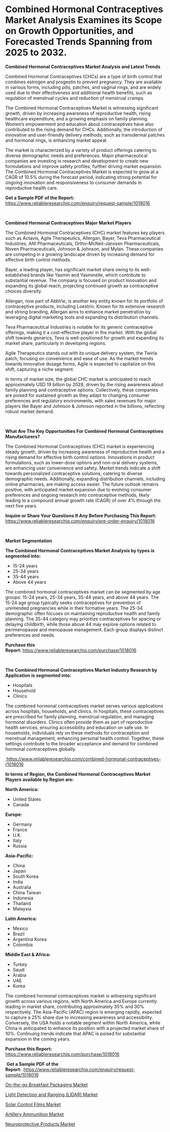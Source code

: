 <p><h1>Combined Hormonal Contraceptives Market Analysis Examines its Scope on Growth Opportunities, and Forecasted Trends Spanning from 2025 to 2032.</h1></p><p><strong>Combined Hormonal Contraceptives Market Analysis and Latest Trends</strong></p>
<p><p>Combined Hormonal Contraceptives (CHCs) are a type of birth control that combines estrogen and progestin to prevent pregnancy. They are available in various forms, including pills, patches, and vaginal rings, and are widely used due to their effectiveness and additional health benefits, such as regulation of menstrual cycles and reduction of menstrual cramps.</p><p>The Combined Hormonal Contraceptives Market is witnessing significant growth, driven by increasing awareness of reproductive health, rising healthcare expenditure, and a growing emphasis on family planning. Women’s empowerment and education about contraceptives have also contributed to the rising demand for CHCs. Additionally, the introduction of innovative and user-friendly delivery methods, such as transdermal patches and hormonal rings, is enhancing market appeal.</p><p>The market is characterized by a variety of product offerings catering to diverse demographic needs and preferences. Major pharmaceutical companies are investing in research and development to create new formulations and improve safety profiles, further driving market expansion. The Combined Hormonal Contraceptives Market is expected to grow at a CAGR of 10.5% during the forecast period, indicating strong potential for ongoing innovation and responsiveness to consumer demands in reproductive health care.</p></p>
<p><strong>Get a Sample PDF of the Report:&nbsp;</strong> <a href="https://www.reliableresearchiq.com/enquiry/request-sample/1018016?utm_campaign=1121&utm_medium=2&utm_source=Github&utm_content=ia&utm_term=21032025&utm_id=combined-hormonal-contraceptives">https://www.reliableresearchiq.com/enquiry/request-sample/1018016</a></p>
<p>&nbsp;</p>
<p><strong>Combined Hormonal Contraceptives Major Market Players</strong></p>
<p><p>The Combined Hormonal Contraceptives (CHC) market features key players such as Actavis, Agile Therapeutics, Allergan, Bayer, Teva Pharmaceutical Industries, ANI Pharmaceuticals, Ortho-McNeil-Janssen Pharmaceuticals, Noven Pharmaceuticals, Johnson & Johnson, and Mylan. These companies are competing in a growing landscape driven by increasing demand for effective birth control methods.</p><p>Bayer, a leading player, has significant market share owing to its well-established brands like Yasmin and Yasminelle, which contribute to substantial revenue. The company is focused on product innovation and expanding its global reach, projecting continued growth as contraceptive choices diversify.</p><p>Allergan, now part of AbbVie, is another key entity known for its portfolio of contraceptive products, including Loestrin. Known for its extensive research and strong branding, Allergan aims to enhance market penetration by leveraging digital marketing tools and expanding its distribution channels.</p><p>Teva Pharmaceutical Industries is notable for its generic contraceptive offerings, making it a cost-effective player in the market. With the global shift towards generics, Teva is well-positioned for growth and expanding its market share, particularly in developing regions.</p><p>Agile Therapeutics stands out with its unique delivery system, the Twirla patch, focusing on convenience and ease of use. As the market trends towards innovative dosage forms, Agile is expected to capitalize on this shift, capturing a niche segment.</p><p>In terms of market size, the global CHC market is anticipated to reach approximately USD 19 billion by 2028, driven by the rising awareness about family planning and contraceptive options. Collectively, these companies are poised for sustained growth as they adapt to changing consumer preferences and regulatory environments, with sales revenues for major players like Bayer and Johnson & Johnson reported in the billions, reflecting robust market demand.</p></p>
<p>&nbsp;</p>
<p><strong>What Are The Key Opportunities For Combined Hormonal Contraceptives Manufacturers?</strong></p>
<p><p>The Combined Hormonal Contraceptives (CHC) market is experiencing steady growth, driven by increasing awareness of reproductive health and a rising demand for effective birth control options. Innovations in product formulations, such as lower-dose options and non-oral delivery systems, are enhancing user convenience and safety. Market trends indicate a shift towards personalized contraceptive solutions, catering to diverse demographic needs. Additionally, expanding distribution channels, including online pharmacies, are making access easier. The future outlook remains positive, with anticipated market expansion due to evolving consumer preferences and ongoing research into contraceptive methods, likely leading to a compound annual growth rate (CAGR) of over 4% through the next five years.</p></p>
<p><strong>Inquire or Share Your Questions If Any Before Purchasing This Report:</strong> <a href="https://www.reliableresearchiq.com/enquiry/pre-order-enquiry/1018016?utm_campaign=1121&utm_medium=2&utm_source=Github&utm_content=ia&utm_term=21032025&utm_id=combined-hormonal-contraceptives">https://www.reliableresearchiq.com/enquiry/pre-order-enquiry/1018016</a></p>
<p>&nbsp;</p>
<p><strong>Market Segmentation</strong></p>
<p><strong>The Combined Hormonal Contraceptives Market Analysis by types is segmented into:</strong></p>
<p><ul><li>15-24 years</li><li>25-34 years</li><li>35-44 years</li><li>Above 44 years</li></ul></p>
<p><p>The combined hormonal contraceptives market can be segmented by age groups: 15-24 years, 25-34 years, 35-44 years, and above 44 years. The 15-24 age group typically seeks contraceptives for prevention of unintended pregnancies while in their formative years. The 25-34 demographic often focuses on maintaining reproductive health and family planning. The 35-44 category may prioritize contraceptives for spacing or delaying childbirth, while those above 44 may explore options related to perimenopause and menopause management. Each group displays distinct preferences and needs.</p></p>
<p><strong>Purchase this Report:&nbsp;</strong><a href="https://www.reliableresearchiq.com/purchase/1018016?utm_campaign=1121&utm_medium=2&utm_source=Github&utm_content=ia&utm_term=21032025&utm_id=combined-hormonal-contraceptives">https://www.reliableresearchiq.com/purchase/1018016</a></p>
<p>&nbsp;</p>
<p><strong>The Combined Hormonal Contraceptives Market Industry Research by Application is segmented into:</strong></p>
<p><ul><li>Hospitals</li><li>Household</li><li>Clinics</li></ul></p>
<p><p>The combined hormonal contraceptives market serves various applications across hospitals, households, and clinics. In hospitals, these contraceptives are prescribed for family planning, menstrual regulation, and managing hormonal disorders. Clinics often provide them as part of reproductive health services, ensuring accessibility and education on safe use. In households, individuals rely on these methods for contraception and menstrual management, enhancing personal health control. Together, these settings contribute to the broader acceptance and demand for combined hormonal contraceptives globally.</p></p>
<p><a href="https://www.reliableresearchiq.com/combined-hormonal-contraceptives-r1018016?utm_campaign=1121&utm_medium=2&utm_source=Github&utm_content=ia&utm_term=21032025&utm_id=combined-hormonal-contraceptives">&nbsp;https://www.reliableresearchiq.com/combined-hormonal-contraceptives-r1018016</a></p>
<p><strong>In terms of Region, the Combined Hormonal Contraceptives Market Players available by Region are:</strong></p>
<p>
    <p> <strong> North America: </strong>
        <ul>
            <li>United States</li>
            <li>Canada</li>
        </ul>
        </p> 
    <p> <strong> Europe: </strong>
        <ul>
            <li>Germany</li>
            <li>France</li>
            <li>U.K.</li>
            <li>Italy</li>
            <li>Russia</li>
        </ul>
        </p> 
    <p> <strong> Asia-Pacific: </strong>
        <ul>
            <li>China</li>
            <li>Japan</li>
            <li>South Korea</li>
            <li>India</li>
            <li>Australia</li>
            <li>China Taiwan</li>
            <li>Indonesia</li>
            <li>Thailand</li>
            <li>Malaysia</li>
        </ul>
        </p> 
    <p> <strong> Latin America: </strong>
        <ul>
            <li>Mexico</li>
            <li>Brazil</li>
            <li>Argentina Korea</li>
            <li>Colombia</li>
        </ul>
        </p> 
    <p> <strong> Middle East & Africa: </strong>
        <ul>
            <li>Turkey</li>
            <li>Saudi</li>
            <li>Arabia</li>
            <li>UAE</li>
            <li>Korea</li>
        </ul>
    </p>
    </p>
<p><p>The combined hormonal contraceptives market is witnessing significant growth across various regions, with North America and Europe currently leading in market share, contributing approximately 35% and 30% respectively. The Asia-Pacific (APAC) region is emerging rapidly, expected to capture a 25% share due to increasing awareness and accessibility. Conversely, the USA holds a notable segment within North America, while China is anticipated to enhance its position with a projected market share of 10%. Continuing trends indicate that APAC is poised for substantial expansion in the coming years.</p></p>
<p><strong>Purchase this Report: </strong><a href="https://www.reliableresearchiq.com/purchase/1018016?utm_campaign=1121&utm_medium=2&utm_source=Github&utm_content=ia&utm_term=21032025&utm_id=combined-hormonal-contraceptives">https://www.reliableresearchiq.com/purchase/1018016</a></p>
<p>&nbsp;<strong>Get a Sample PDF of the Report:&nbsp;&nbsp;</strong><a href="https://www.reliableresearchiq.com/enquiry/request-sample/1018016?utm_campaign=1121&utm_medium=2&utm_source=Github&utm_content=ia&utm_term=21032025&utm_id=combined-hormonal-contraceptives">https://www.reliableresearchiq.com/enquiry/request-sample/1018016</a></p>
<p><strong></strong></p>
<p><p><a href="https://github.com/oliffzillamv/Market-Research-Report-List-1/blob/main/on-the-go-breakfast-packaging-market.md?utm_campaign=1121&utm_medium=2&utm_source=Github&utm_content=ia&utm_term=21032025&utm_id=combined-hormonal-contraceptives">On-the-go Breakfast Packaging Market</a></p><p><a href="https://github.com/yoshih12/Market-Research-Report-List-4/blob/main/light-detection-and-ranging-lidar-market.md?utm_campaign=1121&utm_medium=2&utm_source=Github&utm_content=ia&utm_term=21032025&utm_id=combined-hormonal-contraceptives">Light Detection and Ranging (LIDAR) Market</a></p><p><a href="https://github.com/koskasislo39/Market-Research-Report-List-1/blob/main/solar-control-films-market.md?utm_campaign=1121&utm_medium=2&utm_source=Github&utm_content=ia&utm_term=21032025&utm_id=combined-hormonal-contraceptives">Solar Control Films Market</a></p><p><a href="https://github.com/seyalshudae7/Market-Research-Report-List-1/blob/main/artillery-ammunition-market.md?utm_campaign=1121&utm_medium=2&utm_source=Github&utm_content=ia&utm_term=21032025&utm_id=combined-hormonal-contraceptives">Artillery Ammunition Market</a></p><p><a href="https://github.com/baetahassaz6/Market-Research-Report-List-1/blob/main/neuroprotective-products-market.md?utm_campaign=1121&utm_medium=2&utm_source=Github&utm_content=ia&utm_term=21032025&utm_id=combined-hormonal-contraceptives">Neuroprotective Products Market</a></p></p>